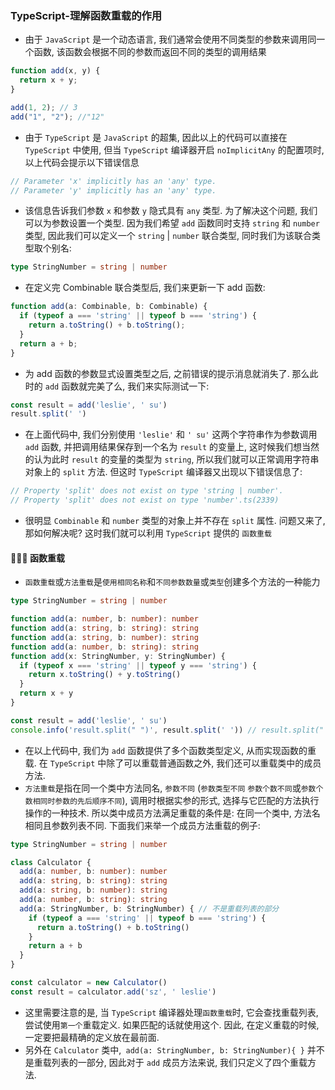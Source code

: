 ### TypeScript-理解函数重载的作用
- 由于 `JavaScript` 是一个动态语言, 我们通常会使用不同类型的参数来调用同一个函数, 该函数会根据不同的参数而返回不同的类型的调用结果
```js
function add(x, y) {
  return x + y;
}

add(1, 2); // 3
add("1", "2"); //"12"
```
- 由于 `TypeScript` 是 `JavaScript` 的超集, 因此以上的代码可以直接在 `TypeScript` 中使用, 但当 `TypeScript` 编译器开启 `noImplicitAny` 的配置项时, 以上代码会提示以下错误信息
```js
// Parameter 'x' implicitly has an 'any' type.
// Parameter 'y' implicitly has an 'any' type.
```
- 该信息告诉我们参数 `x` 和参数 `y` 隐式具有 `any` 类型. 为了解决这个问题, 我们可以为参数设置一个类型. 因为我们希望 `add` 函数同时支持 `string` 和 `number` 类型, 因此我们可以定义一个 `string` | `number` 联合类型, 同时我们为该联合类型取个别名:
```ts
type StringNumber = string | number
```
- 在定义完 Combinable 联合类型后, 我们来更新一下 add 函数:
```ts
function add(a: Combinable, b: Combinable) {
  if (typeof a === 'string' || typeof b === 'string') {
    return a.toString() + b.toString();
  }
  return a + b;
}
```
- 为 add 函数的参数显式设置类型之后, 之前错误的提示消息就消失了. 那么此时的 `add` 函数就完美了么, 我们来实际测试一下:
```ts
const result = add('leslie', ' su')
result.split(' ')
```
- 在上面代码中, 我们分别使用 `'leslie'` 和 `' su'` 这两个字符串作为参数调用 `add` 函数, 并把调用结果保存到一个名为 `result` 的变量上, 这时候我们想当然的认为此时 `result` 的变量的类型为 `string`, 所以我们就可以正常调用字符串对象上的 `split` 方法. 但这时 `TypeScript` 编译器又出现以下错误信息了:
```ts
// Property 'split' does not exist on type 'string | number'.
// Property 'split' does not exist on type 'number'.ts(2339)
```
- 很明显 `Combinable` 和 `number` 类型的对象上并不存在 `split` 属性. 问题又来了, 那如何解决呢? 这时我们就可以利用 `TypeScript` 提供的 `函数重载` 


#### 🎃🎃🎃 函数重载
- `函数重载`或`方法重载`是`使用相同名称`和`不同参数数量`或`类型`创建多个方法的一种能力
```ts
type StringNumber = string | number

function add(a: number, b: number): number
function add(a: string, b: string): string
function add(a: string, b: number): string
function add(a: number, b: string): string
function add(x: StringNumber, y: StringNumber) {
  if (typeof x === 'string' || typeof y === 'string') {
    return x.toString() + y.toString()
  }
  return x + y
}

const result = add('leslie', ' su')
console.info('result.split(" ")', result.split(' ')) // result.split(" ") [ 'leslie', 'su' ]
```
- 在以上代码中, 我们为 `add` 函数提供了多个函数类型定义, 从而实现函数的重载. 在 `TypeScript` 中除了可以重载普通函数之外, 我们还可以重载类中的成员方法. 
- `方法重载`是指在同一个类中方法同名, `参数不同` (`参数类型不同` `参数个数不同`或`参数个数相同时参数的先后顺序不同`), 调用时根据实参的形式, 选择与它匹配的方法执行操作的一种技术. 所以类中成员方法满足重载的条件是: 在同一个类中, 方法名相同且参数列表不同. 下面我们来举一个成员方法重载的例子:
```ts
type StringNumber = string | number

class Calculator {
  add(a: number, b: number): number
  add(a: string, b: string): string
  add(a: string, b: number): string
  add(a: number, b: string): string
  add(a: StringNumber, b: StringNumber) { // 不是重载列表的部分
    if (typeof a === 'string' || typeof b === 'string') {
      return a.toString() + b.toString()
    }
    return a + b
  }
}

const calculator = new Calculator()
const result = calculator.add('sz', ' leslie')

```
- 这里需要注意的是, 当 `TypeScript` 编译器处理`函数重载`时, 它会查找重载列表, 尝试使用`第一个`重载定义. 如果匹配的话就使用这个. 因此, 在定义重载的时候, 一定要把最精确的定义放在最前面. 
- 另外在 `Calculator` 类中,` add(a: StringNumber, b: StringNumber){ }` 并不是重载列表的一部分, 因此对于 `add` 成员方法来说, 我们只定义了四个重载方法. 